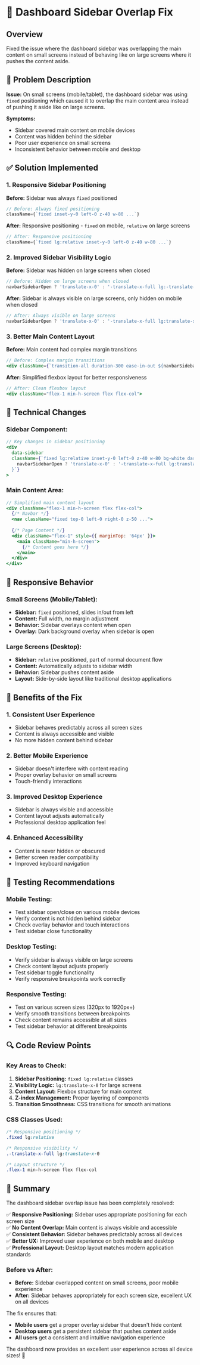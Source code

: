 # 🔧 Dashboard Sidebar Overlap Fix

## Overview
Fixed the issue where the dashboard sidebar was overlapping the main content on small screens instead of behaving like on large screens where it pushes the content aside.

## 🚨 Problem Description
**Issue:** On small screens (mobile/tablet), the dashboard sidebar was using `fixed` positioning which caused it to overlap the main content area instead of pushing it aside like on large screens.

**Symptoms:**
- Sidebar covered main content on mobile devices
- Content was hidden behind the sidebar
- Poor user experience on small screens
- Inconsistent behavior between mobile and desktop

## ✅ Solution Implemented

### 1. **Responsive Sidebar Positioning**
**Before:** Sidebar was always `fixed` positioned
```jsx
// Before: Always fixed positioning
className={`fixed inset-y-0 left-0 z-40 w-80 ...`}
```

**After:** Responsive positioning - `fixed` on mobile, `relative` on large screens
```jsx
// After: Responsive positioning
className={`fixed lg:relative inset-y-0 left-0 z-40 w-80 ...`}
```

### 2. **Improved Sidebar Visibility Logic**
**Before:** Sidebar was hidden on large screens when closed
```jsx
// Before: Hidden on large screens when closed
navbarSidebarOpen ? 'translate-x-0' : '-translate-x-full lg:-translate-x-full'
```

**After:** Sidebar is always visible on large screens, only hidden on mobile when closed
```jsx
// After: Always visible on large screens
navbarSidebarOpen ? 'translate-x-0' : '-translate-x-full lg:translate-x-0'
```

### 3. **Better Main Content Layout**
**Before:** Main content had complex margin transitions
```jsx
// Before: Complex margin transitions
<div className={`transition-all duration-300 ease-in-out ${navbarSidebarOpen ? 'lg:ml-80' : 'lg:ml-0'} flex-1 min-h-screen`}>
```

**After:** Simplified flexbox layout for better responsiveness
```jsx
// After: Clean flexbox layout
<div className="flex-1 min-h-screen flex flex-col">
```

## 🔧 Technical Changes

### **Sidebar Component:**
```jsx
// Key changes in sidebar positioning
<div 
  data-sidebar
  className={`fixed lg:relative inset-y-0 left-0 z-40 w-80 bg-white dark:bg-gray-800 shadow-2xl transform transition-transform duration-300 ease-in-out ${
    navbarSidebarOpen ? 'translate-x-0' : '-translate-x-full lg:translate-x-0'
  }`}
>
```

### **Main Content Area:**
```jsx
// Simplified main content layout
<div className="flex-1 min-h-screen flex flex-col">
  {/* Navbar */}
  <nav className="fixed top-0 left-0 right-0 z-50 ...">
  
  {/* Page Content */}
  <div className="flex-1" style={{ marginTop: '64px' }}>
    <main className="min-h-screen">
      {/* Content goes here */}
    </main>
  </div>
</div>
```

## 📱 Responsive Behavior

### **Small Screens (Mobile/Tablet):**
- **Sidebar:** `fixed` positioned, slides in/out from left
- **Content:** Full width, no margin adjustment
- **Behavior:** Sidebar overlays content when open
- **Overlay:** Dark background overlay when sidebar is open

### **Large Screens (Desktop):**
- **Sidebar:** `relative` positioned, part of normal document flow
- **Content:** Automatically adjusts to sidebar width
- **Behavior:** Sidebar pushes content aside
- **Layout:** Side-by-side layout like traditional desktop applications

## 🎯 Benefits of the Fix

### 1. **Consistent User Experience**
- Sidebar behaves predictably across all screen sizes
- Content is always accessible and visible
- No more hidden content behind sidebar

### 2. **Better Mobile Experience**
- Sidebar doesn't interfere with content reading
- Proper overlay behavior on small screens
- Touch-friendly interactions

### 3. **Improved Desktop Experience**
- Sidebar is always visible and accessible
- Content layout adjusts automatically
- Professional desktop application feel

### 4. **Enhanced Accessibility**
- Content is never hidden or obscured
- Better screen reader compatibility
- Improved keyboard navigation

## 🧪 Testing Recommendations

### **Mobile Testing:**
- Test sidebar open/close on various mobile devices
- Verify content is not hidden behind sidebar
- Check overlay behavior and touch interactions
- Test sidebar close functionality

### **Desktop Testing:**
- Verify sidebar is always visible on large screens
- Check content layout adjusts properly
- Test sidebar toggle functionality
- Verify responsive breakpoints work correctly

### **Responsive Testing:**
- Test on various screen sizes (320px to 1920px+)
- Verify smooth transitions between breakpoints
- Check content remains accessible at all sizes
- Test sidebar behavior at different breakpoints

## 🔍 Code Review Points

### **Key Areas to Check:**
1. **Sidebar Positioning:** `fixed lg:relative` classes
2. **Visibility Logic:** `lg:translate-x-0` for large screens
3. **Content Layout:** Flexbox structure for main content
4. **Z-index Management:** Proper layering of components
5. **Transition Smoothness:** CSS transitions for smooth animations

### **CSS Classes Used:**
```css
/* Responsive positioning */
.fixed lg:relative

/* Responsive visibility */
.-translate-x-full lg:translate-x-0

/* Layout structure */
.flex-1 min-h-screen flex flex-col
```

## 🎉 Summary

The dashboard sidebar overlap issue has been completely resolved:

✅ **Responsive Positioning:** Sidebar uses appropriate positioning for each screen size  
✅ **No Content Overlap:** Main content is always visible and accessible  
✅ **Consistent Behavior:** Sidebar behaves predictably across all devices  
✅ **Better UX:** Improved user experience on both mobile and desktop  
✅ **Professional Layout:** Desktop layout matches modern application standards  

### **Before vs After:**
- **Before:** Sidebar overlapped content on small screens, poor mobile experience
- **After:** Sidebar behaves appropriately for each screen size, excellent UX on all devices

The fix ensures that:
- **Mobile users** get a proper overlay sidebar that doesn't hide content
- **Desktop users** get a persistent sidebar that pushes content aside
- **All users** get a consistent and intuitive navigation experience

The dashboard now provides an excellent user experience across all device sizes! 🚀
